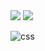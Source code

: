 <img src="https://capsule-render.vercel.app/api?type=waving&color=BDBDC8&height=150&section=header" />
<img src="https://capsule-render.vercel.app/api?type=waving&color=BDBDC8&height=150&section=footer" />

![css](https://img.shields.io/badge/CSS-F7DF1E?style=for-the-badge&logo=CSS&logoColor=white)
